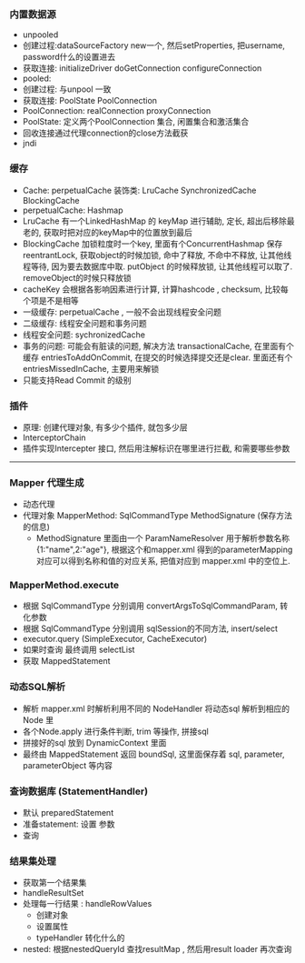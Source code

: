 ### 内置数据源
- unpooled
- 创建过程:dataSourceFactory new一个, 然后setProperties, 把username, password什么的设置进去
- 获取连接: initializeDriver doGetConnection configureConnection
- pooled: 
- 创建过程: 与unpool 一致
- 获取连接: PoolState PoolConnection
- PoolConnection: realConnection proxyConnection
- PoolState: 定义两个PoolConnection 集合, 闲置集合和激活集合
- 回收连接通过代理connection的close方法截获
- jndi

### 缓存
- Cache: perpetualCache  装饰类: LruCache SynchronizedCache BlockingCache
- perpetualCache: Hashmap
- LruCache 有一个LinkedHashMap 的 keyMap 进行辅助, 定长, 超出后移除最老的, 获取时把对应的keyMap中的位置放到最后
- BlockingCache 加锁粒度时一个key, 里面有个ConcurrentHashmap 保存 reentrantLock, 获取object的时候加锁, 命中了释放, 不命中不释放, 让其他线程等待, 因为要去数据库中取. putObject 的时候释放锁, 让其他线程可以取了. removeObject的时候只释放锁
- cacheKey 会根据各影响因素进行计算, 计算hashcode , checksum, 比较每个项是不是相等
- 一级缓存: perpetualCache , 一般不会出现线程安全问题
- 二级缓存: 线程安全问题和事务问题
- 线程安全问题: sychronizedCache
- 事务的问题: 可能会有脏读的问题, 解决方法 transactionalCache, 在里面有个缓存 entriesToAddOnCommit, 在提交的时候选择提交还是clear. 里面还有个entriesMissedInCache, 主要用来解锁
- 只能支持Read Commit 的级别

### 插件
- 原理: 创建代理对象, 有多少个插件, 就包多少层
- InterceptorChain
- 插件实现Intercepter 接口, 然后用注解标识在哪里进行拦截, 和需要哪些参数



---



### Mapper 代理生成

- 动态代理
- 代理对象 MapperMethod: SqlCommandType  MethodSignature (保存方法的信息)
  - MethodSignature 里面由一个 ParamNameResolver 用于解析参数名称{1:"name",2:"age"}, 根据这个和mapper.xml 得到的parameterMapping 对应可以得到名称和值的对应关系, 把值对应到 mapper.xml 中的空位上.

### MapperMethod.execute
- 根据 SqlCommandType 分别调用 convertArgsToSqlCommandParam, 转化参数
- 根据 SqlCommandType 分别调用 sqlSession的不同方法, insert/select
- executor.query  (SimpleExecutor, CacheExecutor)
- 如果时查询 最终调用 selectList
- 获取 MappedStatement

### 动态SQL解析

- 解析 mapper.xml 时解析利用不同的 NodeHandler 将动态sql 解析到相应的 Node 里
- 各个Node.apply 进行条件判断, trim 等操作, 拼接sql
- 拼接好的sql 放到 DynamicContext 里面
- 最终由 MappedStatement 返回 boundSql, 这里面保存着 sql, parameter, parameterObject 等内容

### 查询数据库 (StatementHandler)

- 默认 preparedStatement
- 准备statement: 设置 参数
- 查询

### 结果集处理

- 获取第一个结果集 
- handleResultSet 
- 处理每一行结果 : handleRowValues
  - 创建对象
  - 设置属性
  - typeHandler 转化什么的
- nested: 根据nestedQueryId 查找resultMap , 然后用result loader 再次查询

